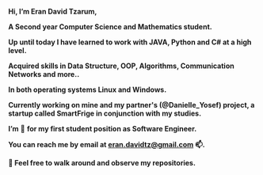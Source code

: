 **Hi, I’m Eran David Tzarum,**

**A Second year Computer Science and Mathematics student.**

**Up until today I have learned to work with JAVA, Python and C# at a high level.**

**Acquired skills in Data Structure, OOP, Algorithms, Communication Networks and more..**

**In both operating systems Linux and Windows.**

**Currently working on mine and my partner's (@Danielle_Yosef) project, a startup called SmartFrige in conjunction with my studies.**

**I’m**  **👀** **for my first student position as Software Engineer.**

**You can reach me by email at eran.davidtz@gmail.com 📫.**

**🌱 Feel free to walk around and observe my repositories.**
